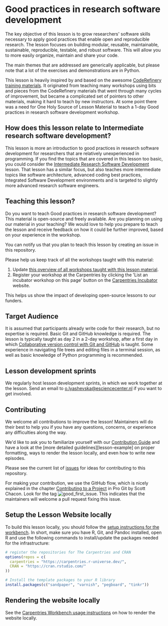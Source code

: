 # Good practices in research software development
The key objective of this lesson is to grow researchers' software skills necessary to apply good practices
that enable open and reproducible research. 
The lesson focuses on building modular, reusable, maintainable, sustainable, reproducible, testable, and robust software. 
This will allow you to more easily organize, maintain and share your code. 

The main themes that are addressed are generically applicable, but please note that a lot of the exercises and demonstrations are in Python.

This lesson is heavily inspired by and based on the awesome [CodeRefinery training materials](https://coderefinery.org/lessons/).
It originated from teaching many workshops using bits and pieces from the CodeRefinery materials 
that went through many cycles of improvement, but became a complicated set of pointers to other materials, making it hard to teach by new instructors. 
At some point there was a need for One Holy Source of Lesson Material to teach a 1-day Good practices in research software development workshop.

## How does this lesson relate to Intermediate research software development?
This lesson is more an introduction to good practices in research software development for researchers that are relatively unexperienced in programming.
If you find the topics that are covered in this lesson too basic, you could consider the [Intermediate Research Software Development](https://carpentries-incubator.github.io/python-intermediate-development/) lesson.
That lesson has a similar focus, but also teaches more intermediate topics like software architecture, advanced coding best practices, 
Integrated Software Development environments and is targeted to slightly more advanced research software engineers. 

## Teaching this lesson?
Do you want to teach Good practices in research software development? This material is open-source and freely available. 
Are you planning on using our material in your teaching? 
We would love to help you prepare to teach the lesson and receive feedback on how it could be further improved, based on your experience in the workshop.

You can notify us that you plan to teach this lesson by creating an issue in this repository. 

Please help us keep track of all the workshops taught with this material:
1. Update [this overview of all workshops taught with this lesson material](workshops). 
2. Register your workshop at the Carpentries by clicking the 'List an incubator workshop on this page' button on the [Carpentries Incubator](https://carpentries-incubator.org/) website.

This helps us show the impact of developing open-source lessons to our funders.

## Target Audience
It is assumed that participants already write code for their research, but no expertise is required.
Basic Git and GitHub knowledge is required. The lesson is typically taught as day 2 in a 2-day workshop, 
after a first day in which [Collaborative version control with Git and GitHub](https://carpentries-incubator.github.io/collaborative-git-and-github-lesson/) is taught.
Some experience in navigating file trees and editing files in a terminal session, as well as basic knowledge of Python programming is recommended.

## Lesson development sprints
We regularly host lesson development sprints, in which we work together at the lesson.
Send an email to o.lyashevska@esciencecenter.nl if you want to get involved.

## Contributing

We welcome all contributions to improve the lesson! Maintainers will do their best to help you
if you have any questions, concerns, or experience any difficulties along the way.

We'd like to ask you to familiarize yourself with our [Contribution Guide](CONTRIBUTING.md) and
have a look at the [more detailed guidelines][lesson-example] on proper formatting, ways to
render the lesson locally, and even how to write new episodes.

Please see the current list of
[issues](https://github.com/esciencecenter-digital-skills/good-practices-lesson/issues)
for ideas for contributing to this repository.

For making your contribution, we use the GitHub flow, which is nicely explained in the
chapter [Contributing to a Project](http://git-scm.com/book/en/v2/GitHub-Contributing-to-a-Project)
in Pro Git by Scott Chacon.
Look for the tag ![good_first_issue](https://img.shields.io/badge/-good%20first%20issue-gold.svg).
This indicates that the maintainers will welcome a pull request fixing this issue.

## Setup the Lesson Website locally

To build this lesson locally, you should follow the [setup instructions for the
workbench](https://carpentries.github.io/sandpaper-docs/#overview). In short,
make sure you have R, Git, and Pandoc installed, open R and use the following
commands to install/update the packages needed for the infrastructure:

```r
# register the repositories for The Carpentries and CRAN
options(repos = c(
  carpentries = "https://carpentries.r-universe.dev/",
  CRAN = "https://cran.rstudio.com/"
))

# Install the template packages to your R library
install.packages(c("sandpaper", "varnish", "pegboard", "tinkr"))
```

## Rendering the website locally

See the [Carpentries Workbench usage instructions](https://carpentries.github.io/workbench/#usage) on how to render the website locally.

